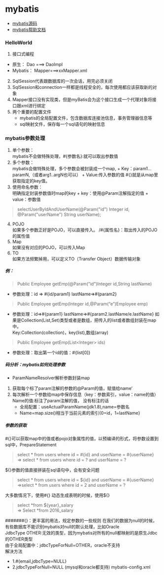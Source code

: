 # mybatis

* [mybatis源码](https://github.com/mybatis/mybatis-3/)
* [mybatis帮助文档](https://mybatis.org/mybatis-3/zh/index.html)

### HelloWorld
1.	接口式编程
* 原生：		Dao ===> DaoImpl
* Mybatis：	Mapper===>xxMapper.xml	

2.	SqlSession代表跟数据库的一次会话，用完必须关闭
3.	SqlSession和connection一样都是线程安全的，每次使用都应该获取新的对象
4.	Mapper接口没有实现类，但是myBatis会为这个接口生成一个代理对象将接口跟xml进行绑定
5.	两个重要的配置文件
    * mybatis的全局配置文件，包含数据库连接池信息，事务管理器信息等
    * sql映射文件，保存每一个sql语句的映射信息
### mybatis参数处理	
1.	单个参数：<br/>mybatis不会做特殊处理，#{参数名}:就可以取出参数值
2.	多个参数：<br/>mybatis会做特殊处理，多个参数会被封装成一个map, 
        + Key：param1…paramN,（或者arg1..argN也可以）
        + Value:传入参数的值
		\#{}就是从map里获取指定的key值。
3.	使用命名参数：
<br/>明确指定封装参数值时map的key
		+ key：使用@Param注解指定的值
		+ value：参数值
>selectUserByIdAndUserName(@Param("id") Integer id, 
@Param("userName") String userName);
4.	POJO<br/>如果多个参数正好是POJO，可以直接传入。
/#{属性名}：取出传入的POJO的属性值
5.	Map<br/>如果没有对应的POJO，可以传入Map
6.	TO<br/>如果方法频繁掉用，可以定义TO（Transfer Object）数据传输对象

##### 例：
>Public Employee getEmp(@Param("id")Integer id,String lastName)
* 参数处理：id => #{id/param1} lastName=>#{param2}
>Public Employee getEmp(Integer id,@Param(“e”)Employee emp)
* 参数处理：id=>#{param1} lastName=>#{param2.lastName/e.lastName}
如果是Collection(List,Set)类型或者是数组，把传入的list或者数组封装在map中。
<br/>Key:Collection(collection)，key(list),数组(array)
>Public Employee getEmp(List\<Integer\> ids)
* 参数处理：取出第一个id的值：#{list[0]}

##### 码分析：mybatis如何处理参数
* ParamNameResolver解析参数封装map
1. 获取每个标了param注解的参数的@Param的值，赋值给name’
2. 每次解析一个参数给map中保存信息（key：参数索引，value：name的值）
    <br/>Name的值:标注了param注解的值，
	没有标注的话
    + 全局配置：useActualParamName(jdk1.8),name=参数名
    + Name=map.size()相当于当前元素的索引{0=id，1=lastName}
##### 参数的获取
\#{}可以获取map中的值或者pojo对象属性的值，以预编译的形式，将参数设置到sql中，PrepareStatement
>select * from users where id = #{id} and userName = #{userName}
><br/>=> select * from users where id = ? and userName = ?

${}参数的值直接拼装在sql语句中，会有安全问题
>select * from users where id = ${id} and userName = #{userName}
><br/>=>select * from users where id = 2 and userName = ?

大多数情况下，使用\#{}
动态生成表明的时候，使用${}
>select *from ${year}_salary <br/>=> Select *from 2016_salary

######\#{}：更丰富的用法，规定参数的一些规则
在我们的数据为null的时候，有些数据库不能识别mybatis对null的默认处理，比如Oracle
<br/>JdbcType OTHER:无效的类型，因为mybatis对所有的null都映射的是原生Jdbc的OTHER类型
<br/>由于全局配置中：jdbcTypeForNull=OTHER，oracle不支持
<br/> 解决方法
+ 1.\#{email,jdbcType=NULL}
+ 2.jdbcTypeForNull=NULL (mysql和oracle都支持)
    mybatis-config.xml <setting name=”jdbcTypeForNull” value=”NULL”/>

    
